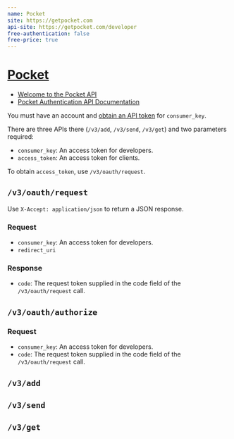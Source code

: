 ```yaml
---
name: Pocket
site: https://getpocket.com
api-site: https://getpocket.com/developer
free-authentication: false
free-price: true
---
```


# [Pocket](https://getpocket.com)

* [Welcome to the Pocket API](https://getpocket.com/developer)
* [Pocket Authentication API Documentation](https://getpocket.com/developer/docs/authentication)

You must have an account and [obtain an API token](https://getpocket.com/developer/apps/new) for `consumer_key`.

There are three APIs there (`/v3/add`, `/v3/send`, `/v3/get`) and two parameters required:

* `consumer_key`: An access token for developers.
* `access_token`: An access token for clients.

To obtain `access_token`, use `/v3/oauth/request`.

## `/v3/oauth/request`

Use `X-Accept: application/json` to return a JSON response.

### Request

* `consumer_key`: An access token for developers.
* `redirect_uri`

### Response

* `code`: The request token supplied in the code field of the `/v3/oauth/request` call.

## `/v3/oauth/authorize`

### Request

* `consumer_key`: An access token for developers.
* `code`: The request token supplied in the code field of the `/v3/oauth/request` call.

## `/v3/add`
## `/v3/send`
## `/v3/get`

